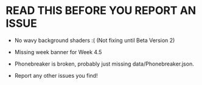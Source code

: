 # READ THIS BEFORE YOU REPORT AN ISSUE

- No wavy background shaders :( (Not fixing until Beta Version 2)
- Missing week banner for Week 4.5
- Phonebreaker is broken, probably just missing data/Phonebreaker.json.

- Report any other issues you find!
